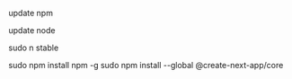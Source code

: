 update npm
 

update node

sudo n stable

sudo npm install npm -g
sudo npm install --global @create-next-app/core
